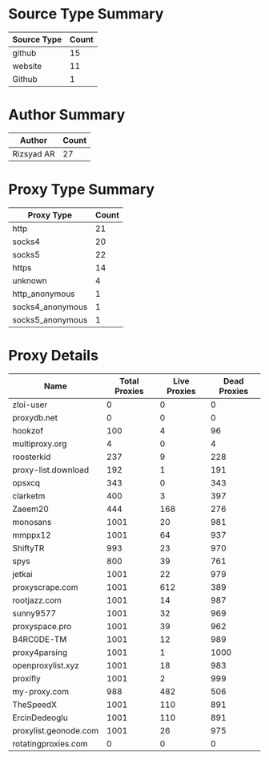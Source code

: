 # Source Type Summary

| Source Type | Count |
|-------------|-------|
| github | 15 |
| website | 11 |
| Github | 1 |


# Author Summary

| Author | Count |
|--------|-------|
| Rizsyad AR | 27 |


# Proxy Type Summary

| Proxy Type | Count |
|------------|-------|
| http | 21 |
| socks4 | 20 |
| socks5 | 22 |
| https | 14 |
| unknown | 4 |
| http_anonymous | 1 |
| socks4_anonymous | 1 |
| socks5_anonymous | 1 |


# Proxy Details

| Name | Total Proxies | Live Proxies | Dead Proxies |
|------|---------------|--------------|---------------|
| zloi-user | 0 | 0 | 0 |
| proxydb.net | 0 | 0 | 0 |
| hookzof | 100 | 4 | 96 |
| multiproxy.org | 4 | 0 | 4 |
| roosterkid | 237 | 9 | 228 |
| proxy-list.download | 192 | 1 | 191 |
| opsxcq | 343 | 0 | 343 |
| clarketm | 400 | 3 | 397 |
| Zaeem20 | 444 | 168 | 276 |
| monosans | 1001 | 20 | 981 |
| mmppx12 | 1001 | 64 | 937 |
| ShiftyTR | 993 | 23 | 970 |
| spys | 800 | 39 | 761 |
| jetkai | 1001 | 22 | 979 |
| proxyscrape.com | 1001 | 612 | 389 |
| rootjazz.com | 1001 | 14 | 987 |
| sunny9577 | 1001 | 32 | 969 |
| proxyspace.pro | 1001 | 39 | 962 |
| B4RC0DE-TM | 1001 | 12 | 989 |
| proxy4parsing | 1001 | 1 | 1000 |
| openproxylist.xyz | 1001 | 18 | 983 |
| proxifly | 1001 | 2 | 999 |
| my-proxy.com | 988 | 482 | 506 |
| TheSpeedX | 1001 | 110 | 891 |
| ErcinDedeoglu | 1001 | 110 | 891 |
| proxylist.geonode.com | 1001 | 26 | 975 |
| rotatingproxies.com | 0 | 0 | 0 |
